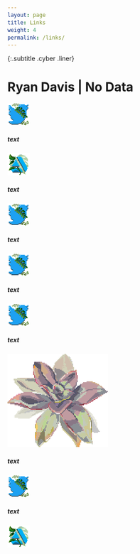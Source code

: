 ```yaml
---
layout: page
title: Links
weight: 4
permalink: /links/
---
```


{:.subtitle .cyber .liner}
# Ryan Davis | No Data

<div class="pixel-div quick-info-grid">
    <div class="grid-item scroll-sm">
        <!-- Twitter -->
        <div class="quick-info-grid vertical-center">
            <div class="grid-item vertical-center">
                <img class="social-media-link" src="../assets/img/common/socialmedia/twitter.png">
            </div>
            <div class="grid-item vertical-center">
                <h5 class="social-media-link">text</h5>
            </div>
        </div>
        <!-- ArtStation -->
        <div class="quick-info-grid vertical-center">
            <div class="grid-item vertical-center">
                <img class="social-media-link" src="../assets/img/common/socialmedia/artstation.png">
            </div>
            <div class="grid-item vertical-center">
                <h5 class="social-media-link">text</h5>
            </div>
        </div>
        <!-- Link 3 -->
        <div class="quick-info-grid vertical-center">
            <div class="grid-item vertical-center">
                <img class="social-media-link" src="../assets/img/common/socialmedia/twitter.png">
            </div>
            <div class="grid-item vertical-center">
                <h5 class="social-media-link">text</h5>
            </div>
        </div>
        <!-- Link 4 -->
        <div class="quick-info-grid vertical-center">
            <div class="grid-item vertical-center">
                <img class="social-media-link" src="../assets/img/common/socialmedia/twitter.png">
            </div>
            <div class="grid-item vertical-center">
                <h5 class="social-media-link">text</h5>
            </div>
        </div>
        <!-- Link 5 -->
        <div class="quick-info-grid vertical-center">
            <div class="grid-item vertical-center">
                <img class="social-media-link" src="../assets/img/common/socialmedia/twitter.png">
            </div>
            <div class="grid-item vertical-center">
                <h5 class="social-media-link">text</h5>
            </div>
        </div>
    </div>
    <!------------ Self Image ------------>
    <div class="grid-item">
        <img class="vertical-center" src="../assets/img/common/succulent.png">
    </div>
    <div class="grid-item scroll-sm">
        <!-- Twitter -->
        <div class="quick-info-grid vertical-center">
            <div class="grid-item vertical-center">
                <h5 class="social-media-link">text</h5>
            </div>
            <div class="grid-item vertical-center">
                <img class="social-media-link" src="../assets/img/common/socialmedia/twitter.png">
            </div>
        </div>
        <!-- ArtStation -->
        <div class="quick-info-grid vertical-center">
            <div class="grid-item vertical-center">
                <h5 class="social-media-link">text</h5>
            </div>
            <div class="grid-item vertical-center">
                <img class="social-media-link" src="../assets/img/common/socialmedia/artstation.png">
            </div>
        </div>
</div>